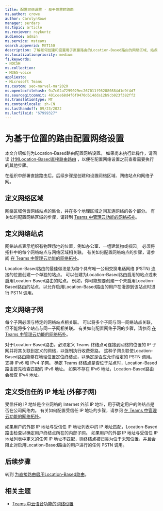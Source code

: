 ```yaml
---
title: 配置网络设置 - 基于位置的路由
ms.author: crowe
author: CarolynRowe
manager: serdars
ms.topic: article
ms.reviewer: roykuntz
audience: admin
ms.service: msteams
search.appverid: MET150
description: 了解如何创建和设置用于直接路由的Location-Based路由的网络区域、站点和子网。
ms.localizationpriority: medium
f1.keywords:
- NOCSH
ms.collection:
- M365-voice
appliesto:
- Microsoft Teams
ms.custom: seo-marvel-mar2020
ms.openlocfilehash: 9a7c02a7299029ec267011f962880884d1d9f4d7
ms.sourcegitcommit: 401cee68d4f6f9470d614dda12b9cb023f382ff2
ms.translationtype: MT
ms.contentlocale: zh-CN
ms.lasthandoff: 09/23/2022
ms.locfileid: "67999327"
---
```

# <a name="configure-network-settings-for-location-based-routing"></a>为基于位置的路由配置网络设置

本文介绍如何为Location-Based路由配置网络设置。 如果尚未执行此操作，请阅读 [计划Location-Based直接路由路由](location-based-routing-plan.md) ，以便在配置网络设置之前查看需要执行的其他步骤。

在组织中部署直接路由后，后续步骤是创建和设置网络区域、网络站点和网络子网。

## <a name="define-network-regions"></a>定义网络区域

网络区域包含网络站点的集合，并在多个地理区域之间互连网络的各个部分。 有关如何配置网络区域的步骤，请转到 [Teams 中管理云功能的网络拓扑](manage-your-network-topology.md)。

## <a name="define-network-sites"></a>定义网络站点

网络站点表示组织有物理场地的位置，例如办公室、一组建筑物或校园。 必须将拓扑中的每个网络站点与网络区域相关联。 有关如何配置网络站点的步骤，请参阅 [在 Teams 中管理云功能的网络拓扑](manage-your-network-topology.md)。

Location-Based路由的最佳做法是为每个具有唯一公用交换电话网络 (PSTN) 连接的位置创建一个单独的站点。 可以创建为Location-Based路由启用的站点或未启用Location-Based路由的站点。 例如，你可能想要创建一个未启用Location-Based路由的站点，以允许启用Location-Based路由的用户在漫游到该站点时进行 PSTN 调用。

## <a name="define-network-subnets"></a>定义网络子网

每个子网必须与特定的网络站点相关联。 可以将多个子网与同一网络站点关联，但不能将多个站点与同一子网相关联。 有关如何配置网络子网的步骤，请参阅  [在 Teams 中管理云功能的网络拓扑](manage-your-network-topology.md)。

对于Location-Based路由，必须定义 Teams 终结点可连接到网络的位置的 IP 子网并将其关联到定义的网络，以强制执行收费旁路。 这种子网关联使Location-Based路由能够在地理位置定位终结点，以确定是否应允许给定的 PSTN 调用。 支持 IPv6 和 IPv4 子网。 确定 Teams 终结点是否位于站点时，Location-Based路由首先检查匹配的 IPv6 地址。 如果不存在 IPv6 地址，Location-Based路由会检查 IPv4 地址。

## <a name="define-trusted-ip-addresses-external-subnets"></a>定义受信任的 IP 地址 (外部子网) 

受信任的 IP 地址是企业网络的 Internet 外部 IP 地址，用于确定用户的终结点是否在公司网络内。 有关如何配置受信任 IP 地址的步骤，请参阅 [在 Teams 中管理云功能的网络拓扑](manage-your-network-topology.md)。

如果用户的外部 IP 地址与受信任 IP 地址列表中的 IP 地址匹配，Location-Based路由检查以确定用户终结点所在的内部子网。 如果用户的外部 IP 地址与受信任 IP 地址列表中定义的任何 IP 地址不匹配，则终结点被归类为位于未知位置，并且会阻止对启用Location-Based路由的用户进行的任何 PSTN 调用。

## <a name="next-steps"></a>后续步骤

转到 [为直接路由启用Location-Based路由](location-based-routing-enable.md)。

## <a name="related-topics"></a>相关主题

- [Teams 中云语音功能的网络设置](cloud-voice-network-settings.md)
